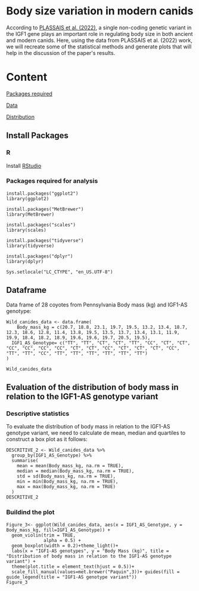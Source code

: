 # Body size variation in modern canids
According to  [PLASSAIS et al. (2022)](https://doi.org/10.1016/j.cub.2021.12.036), a single non-coding genetic variant in the IGF1 gene plays an important role in regulating body size in both ancient and modern canids. Here, using the data from PLASSAIS et al. (2022) work, we will recreate some of the statistical methods and generate plots that will help in the discussion of the paper's results.

# Content

[Packages required](Install-Package)

[Data](Dataframe)

[Distribution](Evaluation-of-the-distribution-of-body-mass-in-relation-to-the-IGF1-AS-genotype-variant)


## Install Packages
### R
Install [RStudio](https://posit.co/download/rstudio-desktop/) 

### Packages required for analysis

```{r}
install.packages("ggplot2")
library(ggplot2)

install.packages("MetBrewer")
library(MetBrewer)

install.packages("scales")
library(scales)

install.packages("tidyverse")
library(tidyverse)

install.packages("dplyr")
library(dplyr)

Sys.setlocale("LC_CTYPE", "en_US.UTF-8")
```

## Dataframe
Data frame of 28 coyotes from Pennsylvania Body mass (kg) and IGF1-AS genotype:

```{r}
Wild_canides_data <- data.frame(
    Body_mass_kg = c(20.7, 18.8, 23.1, 19.7, 19.5, 13.2, 13.4, 18.7, 12.3, 18.6, 12.8, 11.4, 13.8, 19.5, 13.5, 13.7, 13.4, 13.1, 11.9, 19.9, 18.4, 18.2, 18.9, 19.6, 19.6, 19.7, 20.5, 19.5),
  IGF1_AS_Genotype= c("TT", "TT", "CT", "CT", "TT", "CC", "CT", "CT", "CC", "CC", "CC", "CC", "CT", "CT", "CC", "CT", "CT", "CT", "CC", "TT", "TT", "CC", "TT", "TT", "TT", "TT", "TT", "TT")
)

Wild_canides_data
```

## Evaluation of the distribution of body mass in relation to the IGF1-AS genotype variant

### Descriptive statistics

To evaluate the distribution of body mass in relation to the IGF1-AS genotype variant, we need to calculate de mean, median and quartiles to construct a box plot as it follows:

```{r}
DESCRITIVE_2 <- Wild_canides_data %>%
  group_by(IGF1_AS_Genotype) %>%
  summarise(
    mean = mean(Body_mass_kg, na.rm = TRUE),
    median = median(Body_mass_kg, na.rm = TRUE),
    std = sd(Body_mass_kg, na.rm = TRUE),
    min = min(Body_mass_kg, na.rm = TRUE),
    max = max(Body_mass_kg, na.rm = TRUE)
  )
DESCRITIVE_2
```

### Buildind the plot
```{r}
Figure_3<- ggplot(Wild_canides_data, aes(x = IGF1_AS_Genotype, y = Body_mass_kg, fill=IGF1_AS_Genotype)) +
  geom_violin(trim = TRUE, 
              alpha = 0.5) +
  geom_boxplot(width = 0.2)+theme_light()+
  labs(x = "IGF1-AS genotypes", y = "Body Mass (kg)", title = "Distribution of body mass in relation to the IGF1-AS genotype variant") +
  theme(plot.title = element_text(hjust = 0.5))+
  scale_fill_manual(values=met.brewer("Paquin",3))+ guides(fill = guide_legend(title = "IGF1-AS genotype variant"))
Figure_3
```


